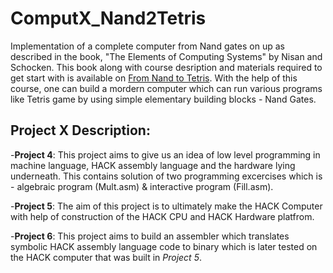 # ComputX_Nand2Tetris
Implementation of a complete computer from Nand gates on up as described in the book,
"The Elements of Computing Systems" by Nisan and Schocken. This book along with course desription and materials required to get start with is available on [From Nand to Tetris](https://www.nand2tetris.org/). With the help of this course, one can build a mordern computer which can run various programs like Tetris game by using simple elementary building blocks - Nand Gates.

## Project X Description:
-**Project 4**: This project aims to give us an idea of low level programming in machine language, HACK assembly language and the hardware lying underneath. This contains solution of two programming excercises which is - algebraic program (Mult.asm) & interactive program (Fill.asm).

-**Project 5**: The aim of this project is to ultimately make the HACK Computer with help of construction of the HACK CPU and HACK Hardware platfrom.

-**Project 6**: This project aims to build an assembler which translates symbolic HACK assembly language code to binary which is later tested on the HACK computer that was built in _Project 5_.
